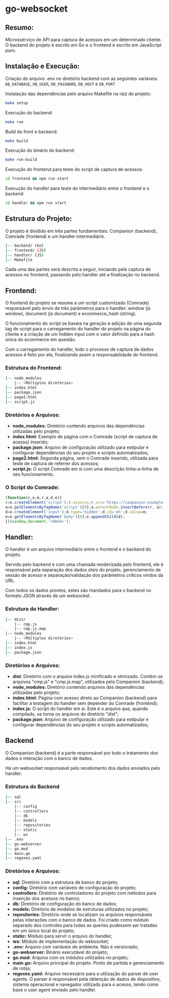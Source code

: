 # go-websocket

## Resumo:
Microsserviço de API para captura de acessos em um determinado cliente. O backend do projeto é escrito em Go e o frontend é escrito em JavaScript puro.

## Instalação e Execução:
Criação do arquivo .env no diretório backend com as seguintes variáveis: `DB_DATABASE`, `DB_USER`, `DB_PASSWORD`, `DB_HOST` e `DB_PORT`

Instalação das dependências pelo arquivo Makefile na raiz do projeto:
```bash
make setup
```

Execução do backend:
```bash
make run
```

Build do front e backend:
```bash
make build
```

Execução do binário do backend:
```bash
make run-build
```

Execução do frontend para teste do script de captura de acessos:
```bash
cd frontend && npm run start
```

Execução do handler para teste do intermediário entre o frontend e o backend
```bash
cd handler && npm run start
```

## Estrutura do Projeto:
O projeto é dividido em três partes fundamentais: Companion (backend), Comrade (frontend) e um handler intermediário.

```bash
|-- backend/ (Go)
|-- frontend/ (JS)
|-- handler/ (JS)
|-- Makefile
```

Cada uma das partes será descrita a seguir, iniciando pela captura de acessos no frontend, passando pelo handler até a finalização no backend.

## Frontend:
O frontend do projeto se resume a um script customizado (Comrade) responsável pelo envio de três parâmetros para o handler: window (js window), document (js document) e ecommerce_hash (string).

O funcionamento do script se baseia na geração e adição de uma segunda tag de script para o carregamento do handler do projeto na página do cliente e a criação de um hidden input com o valor definido para a hash única do ecommerce em questão.

Com o carregamento do handler, todo o processo de captura de dados acessos é feito por ele, finalizando assim a responsabilidade do frontend.

### Estrutura do Frontend:

```bash
|-- node_modules
    |-- <Múltiplos diretórios>
|-- index.html
|-- package.json
|-- page2.html
|-- script.js
```

### Diretórios e Arquivos:
- **node_modules:** Diretório contendo arquivos das dependências utilizadas pelo projeto;
- **index.html:** Exemplo de página com o Comrade (script de captura de acesso) inserido;
- **package.json:** Arquivo de configuração utilizado para estipular e configurar dependências do seu projeto e scripts automatizados;
- **page2.html:** Segunda página, sem o Comrade inserido, utilizada para teste de captura de referrer dos acessos;
- **script.js:** O script Comrade em si com uma descrição linha-a-linha de seu funcionamento.

### O Script do Comrade:

```javascript
(function(c,o,m,r,a,d,e){
r=o.createElement('script');r.async=1;r.src='https://companion-example.com/cmp'+c.location.search;
a=o.getElementsByTagName('script')[0];a.parentNode.insertBefore(r, a);
d=o.createElement('input');d.type='hidden';d.id='eh';d.value=m;
e=o.getElementsByTagName('body')[0];e.appendChild(d);
})(window,document,'<HASH>');
```

## Handler:
O handler é um arquivo intermediário entre o frontend e o backend do projeto.

Servido pelo backend e com uma chamada renderizada pelo frontend, ele é responsável pela separação dos dados úteis do projeto, gerenciamento de sessão de acesso e separação/validação dos parâmetros críticos vindos da URL.

Com todos os dados prontos, estes são mandados para o backend no formato JSON através de um websocket.

### Estrutura do Handler:

```bash
|-- dist/
    |-- cmp.js
    |-- cmp.js.map
|-- node_modules
    |-- <Múltiplos diretórios>
|-- index.html
|-- index.js
|-- package.json
```

### Diretórios e Arquivos:
- **dist**: Diretório com o arquivo index.js minificado e otimizado. Contém os arquivos "cmp.js" e "cmp.js.map", utilizados pelo Companion (backend);
- **node_modules:** Diretório contendo arquivos das dependências utilizadas pelo projeto;
- **index.html:** Página com acesso direto ao Companion (backend) para facilitar a testagem do handler sem depender do Comrade (frontend);
- **index.js:** O script do handler em si. Este é o arquivo que, quando compilado, se torna os arquivos do diretório "dist";
- **package.json:** Arquivo de configuração utilizado para estipular e configurar dependências do seu projeto e scripts automatizados;

## Backend
O Companion (backend) é a parte responsável por todo o tratamento dos dados e interação com o banco de dados.

Há um websocket responsável pelo recebimento dos dados enviados pelo handler.

### Estrutura do Backend

```bash
|-- sql
|-- src
    |-- config
    |-- controllers
    |-- db
    |-- models
    |-- repositories
    |-- static
    |-- ws
|-- .env
|-- go-webserver
|-- go.mod
|-- main.go
|-- regexes.yaml
```

### Diretórios e Arquivos:

- **sql**: Diretório com a estrutura de banco do projeto;
- **config:** Diretório com variáveis de configuração do projeto;
- **controllers:** Diretório de controladores do projeto com métodos para inserção dos acessos no banco;
- **db:** Diretório de configuração do banco de dados;
- **models:** Diretório de modelos de estruturas utilizados no projeto;
- **repositories:** Diretório onde se localizam os arquivos responsáveis pelas interações com o banco de dados. Foi criado como
módulo separado dos controles para todas as queries pudessem ser tratadas em um único local do projeto;
- **static:** Módulo para servir o arquivo do handler;
- **ws:** Módulo de implementação do websocket;
- **.env:** Arquivo com variáveis de ambiente. Não é versionado;
- **go-webserver:** Binário executável do projeto;
- **go.mod:** Arquivo com os módulos utilizados no projeto;
- **main.go:** Arquivo principal do projeto. Ponto de partida e gerenciamento de rotas;
- **regexes.yaml:** Arquivo necessário para a utilização do parser de user agents. O parser é responsável pela obtenção de dados de dispositivo, sistema operacional e navegador utilizado para o acesso, tendo como base o user agent enviado pelo handler.